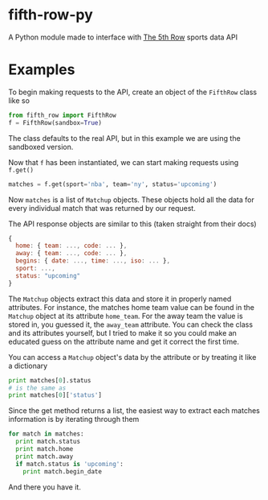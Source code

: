 # fifth-row-py
A Python module made to interface with [The 5th Row](http://www.the5throw.com) sports data API

# Examples

To begin making requests to the API, create an object of the `FifthRow` class like so
```python
from fifth_row import FifthRow
f = FifthRow(sandbox=True)
```
The class defaults to the real API, but in this example we are using the sandboxed version.

Now that `f` has been instantiated, we can start making requests using `f.get()`
```python
matches = f.get(sport='nba', team='ny', status='upcoming')
```
Now `matches` is a list of `Matchup` objects. These objects hold all the data for every individual match that was returned by our request.

The API response objects are similar to this (taken straight from their docs)
```javascript
{
  home: { team: ..., code: ... },
  away: { team: ..., code: ... },
  begins: { date: ..., time: ..., iso: ... },
  sport: ...,
  status: "upcoming"
}
```
The `Matchup` objects extract this data and store it in properly named attributes. For instance, the matches home team value can be found in the `Matchup` object at its attribute `home_team`. For the away team the value is stored in, you guessed it, the `away_team` attribute. You can check the class and its attributes yourself, but I tried to make it so you could make an educated guess on the attribute name and get it correct the first time.

You can access a `Matchup` object's data by the attribute or by treating it like a dictionary
```python
print matches[0].status
# is the same as
print matches[0]['status']
```

Since the get method returns a list, the easiest way to extract each matches information is by iterating through them
```python
for match in matches:
  print match.status
  print match.home
  print match.away
  if match.status is 'upcoming':
    print match.begin_date
```

And there you have it.
